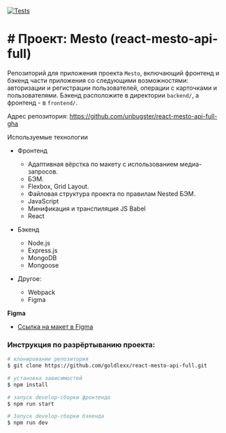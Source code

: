[![Tests](https://github.com/unbugster/react-mesto-api-full-gha/actions/workflows/tests.yml/badge.svg)](https://github.com/unbugster/react-mesto-api-full-gha/actions/workflows/tests.yml)
# # Проект: Mesto (react-mesto-api-full)
Репозиторий для приложения проекта `Mesto`,  включающий фронтенд и бэкенд части приложения со следующими возможностями: авторизации и регистрации пользователей, операции с карточками и пользователями. Бэкенд расположите в директории `backend/`, а фронтенд - в `frontend/`. 
  
Адрес репозитория: https://github.com/unbugster/react-mesto-api-full-gha

Используемые технологии

* Фронтенд
  - Адаптивная вёрстка по макету с использованием медиа-запросов.
  - БЭМ.
  - Flexbox, Grid Layout.
  - Файловая структура проекта по правилам Nested БЭМ.
  - JavaScript
  - Минификация и транспиляция JS Babel
  - React

* Бэкенд
  - Node.js
  - Express.js
  - MongoDB
  - Mongoose

* Другое:
  - Webpack
  - Figma

**Figma**

* [Ссылка на макет в Figma](https://www.figma.com/file/2cn9N9jSkmxD84oJik7xL7/JavaScript.-Sprint-4?node-id=0%3A1)

### Инструкция по разрёртыванию проекта:
```bash
# клонирование репозитория
$ git clone https://github.com/goldlexx/react-mesto-api-full.git

# установка зависимостей
$ npm install

# запуск develop-сборки фронтенда
$ npm run start

# Запуск develop-сборки бэкенда
$ npm run dev
```

